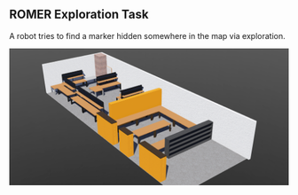 ## ROMER Exploration Task

A robot tries to find a marker hidden somewhere in the map via exploration.

![A picture of the webots map](./worlds/romer_lab.png)